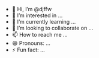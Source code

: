 - 👋 Hi, I’m @djffw
- 👀 I’m interested in ...
- 🌱 I’m currently learning ...
- 💞️ I’m looking to collaborate on ...
- 📫 How to reach me ...
- 😄 Pronouns: ...
- ⚡ Fun fact: ...

<!---
djffw/djffw is a ✨ special ✨ repository because its `README.md` (this file) appears on your GitHub profile.
You can click the Preview link to take a look at your changes.
--->
